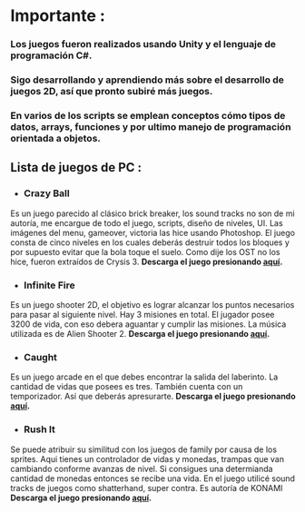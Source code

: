 # **Importante** : 
### Los juegos fueron realizados usando Unity y el lenguaje de programación C#.

### Sigo desarrollando y aprendiendo más sobre el desarrollo de juegos 2D, así que pronto subiré más juegos. 

### En varios de los scripts se emplean conceptos cómo tipos de datos, arrays, funciones y por ultimo manejo de programación orientada a objetos.

## **Lista de juegos de PC** : 

- ### **Crazy Ball**  
 Es un juego parecido al clásico brick breaker, los sound tracks no son de mi autoría, me encargue de todo el juego, scripts, diseño de niveles, UI. 
Las imágenes del menu, gameover, victoria las hice usando Photoshop. El juego consta de cinco niveles en los cuales deberás destruir todos los bloques y por supuesto evitar que la bola toque el suelo. Como dije los OST no los hice, fueron extraídos de Crysis 3. **Descarga el juego presionando [aquí](https://mega.nz/file/be431B7B#W5XjUojj2PRIN5NCRQCqsfvZ8Isz3EWrW-z9GreMeqY).** 

- ### **Infinite Fire**  
Es un juego shooter 2D, el objetivo es lograr alcanzar los puntos necesarios para pasar al siguiente nivel. Hay 3 misiones en total.
El jugador posee 3200 de vida, con eso debera aguantar y cumplir las misiones.
La música utilizada es de Alien Shooter 2. **Descarga el juego presionando [aquí](https://mega.nz/file/rOZnXSjY#Sta2-C9OOhQUm8ZWjIDMdGML6m6XdnAmB9bRc_A06wo).**

- ### **Caught**  
Es un juego arcade en el que debes encontrar la salida del laberinto. La cantidad de vidas que posees es tres. También cuenta con un temporizador. Así que deberás apresurarte. **Descarga el juego presionando [aquí](https://mega.nz/file/PG51UDBQ#XrOsbwrsE9uzSamWQpTB36TnLd5oja9DlPb9LQXZT6I).**

- ### **Rush It**  
Se puede atribuir su similitud con los juegos de family por causa de los sprites. Aqui tienes un controlador de vidas y monedas, trampas que van cambiando conforme avanzas de nivel. Si consigues una determianda cantidad de monedas entonces se recibe una vida. 
En el juego utilicé sound tracks de juegos como shatterhand, super contra. Es autoría de KONAMI **Descarga el juego presionando [aquí](https://mega.nz/file/HGR2mCIJ#zPR2SHLScd5A_CqDAgsdpLQ0ylNt9jLPiG4wJWWMPz4).**
